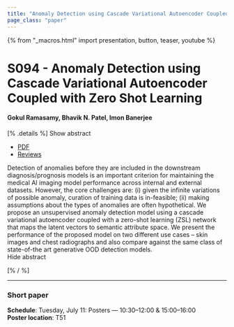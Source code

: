 ```yaml
---
title: "Anomaly Detection using Cascade Variational Autoencoder Coupled with Zero Shot Learning "
page_class: "paper"
---
```


{% from "_macros.html" import presentation, button, teaser, youtube %}

# S094 - Anomaly Detection using Cascade Variational Autoencoder Coupled with Zero Shot Learning 

#### Gokul Ramasamy, Bhavik N. Patel, Imon Banerjee


[% .details %]
<a class="toggle_visibility" data-selector=".abstract" data-level="3">Show abstract</a>
- <a href="https://openreview.net/pdf?id=VmFdXXpVx8">PDF</a>
- <a href="https://openreview.net/forum?id=VmFdXXpVx8">Reviews</a>

<p>
    <span class="abstract">
        Detection of anomalies before they are included in the downstream diagnosis/prognosis models is an important criterion for maintaining the medical AI imaging model performance across internal and external datasets. However, the core challenges are: (i) given the infinite variations of possible anomaly, curation of training data is in-feasible; (ii) making assumptions about the types of anomalies are often hypothetical. We propose an unsupervised anomaly detection model using a cascade variational autoencoder coupled with a zero-shot learning (ZSL) network that maps the latent vectors to semantic attribute space. We present the performance of the proposed model on two different use cases – skin images and chest radiographs and also compare against the same class of state-of-the art generative OOD detection models. 
        <br>
        <span class="actions"><a class="toggle_visibility" data-level="2">Hide abstract</a></span>
    </span>
</p>
[% / %]

---


### Short paper

**Schedule**: Tuesday, July 11: Posters — 10:30–12:00 & 15:00–16:00<br>
**Poster location**: T51

